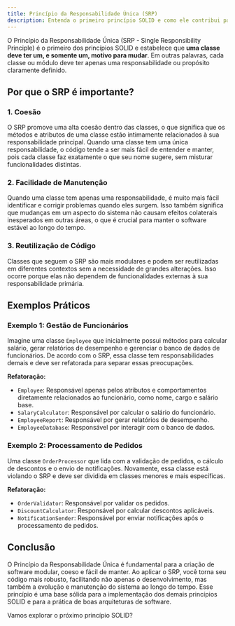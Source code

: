 ```yaml
---
title: Princípio da Responsabilidade Única (SRP)
description: Entenda o primeiro princípio SOLID e como ele contribui para um design de software mais coeso e modular.
---
```


O Princípio da Responsabilidade Única (SRP - Single Responsibility Principle) é o primeiro dos princípios SOLID e estabelece que **uma classe deve ter um, e somente um, motivo para mudar**. Em outras palavras, cada classe ou módulo deve ter apenas uma responsabilidade ou propósito claramente definido.

## Por que o SRP é importante?

### 1. **Coesão**
O SRP promove uma alta coesão dentro das classes, o que significa que os métodos e atributos de uma classe estão intimamente relacionados à sua responsabilidade principal. Quando uma classe tem uma única responsabilidade, o código tende a ser mais fácil de entender e manter, pois cada classe faz exatamente o que seu nome sugere, sem misturar funcionalidades distintas.

### 2. **Facilidade de Manutenção**
Quando uma classe tem apenas uma responsabilidade, é muito mais fácil identificar e corrigir problemas quando eles surgem. Isso também significa que mudanças em um aspecto do sistema não causam efeitos colaterais inesperados em outras áreas, o que é crucial para manter o software estável ao longo do tempo.

### 3. **Reutilização de Código**
Classes que seguem o SRP são mais modulares e podem ser reutilizadas em diferentes contextos sem a necessidade de grandes alterações. Isso ocorre porque elas não dependem de funcionalidades externas à sua responsabilidade primária.

## Exemplos Práticos

### **Exemplo 1: Gestão de Funcionários**
Imagine uma classe `Employee` que inicialmente possui métodos para calcular salário, gerar relatórios de desempenho e gerenciar o banco de dados de funcionários. De acordo com o SRP, essa classe tem responsabilidades demais e deve ser refatorada para separar essas preocupações.

**Refatoração:**

- `Employee`: Responsável apenas pelos atributos e comportamentos diretamente relacionados ao funcionário, como nome, cargo e salário base.
- `SalaryCalculator`: Responsável por calcular o salário do funcionário.
- `EmployeeReport`: Responsável por gerar relatórios de desempenho.
- `EmployeeDatabase`: Responsável por interagir com o banco de dados.

### **Exemplo 2: Processamento de Pedidos**
Uma classe `OrderProcessor` que lida com a validação de pedidos, o cálculo de descontos e o envio de notificações. Novamente, essa classe está violando o SRP e deve ser dividida em classes menores e mais específicas.

**Refatoração:**

- `OrderValidator`: Responsável por validar os pedidos.
- `DiscountCalculator`: Responsável por calcular descontos aplicáveis.
- `NotificationSender`: Responsável por enviar notificações após o processamento de pedidos.

## Conclusão

O Princípio da Responsabilidade Única é fundamental para a criação de software modular, coeso e fácil de manter. Ao aplicar o SRP, você torna seu código mais robusto, facilitando não apenas o desenvolvimento, mas também a evolução e manutenção do sistema ao longo do tempo. Esse princípio é uma base sólida para a implementação dos demais princípios SOLID e para a prática de boas arquiteturas de software.

Vamos explorar o próximo princípio SOLID?
